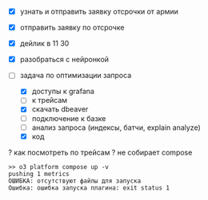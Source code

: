 - [x] узнать и отправить заявку отсрочки от армии
- [x] отправить заявку по отсрочке
- [x] дейлик в 11 30
- [x] разобраться с нейронкой

- [ ] задача по оптимизации запроса
	- [x] доступы к grafana
	- [ ] к трейсам
	- [x] скачать dbeaver
	- [ ] подключение к базке
	- [ ] анализ запроса (индексы, батчи, explain analyze)
	- [x] код

? как посмотреть по трейсам
? не собирает compose
```
>> o3 platform compose up -v
pushing 1 metrics
ОШИБКА: отсутствуют файлы для запуска
Ошибка: ошибка запуска плагина: exit status 1
```